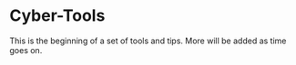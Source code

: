 # Cyber-Tools
This is the beginning of a set of tools and tips.
More will be added as time goes on.
